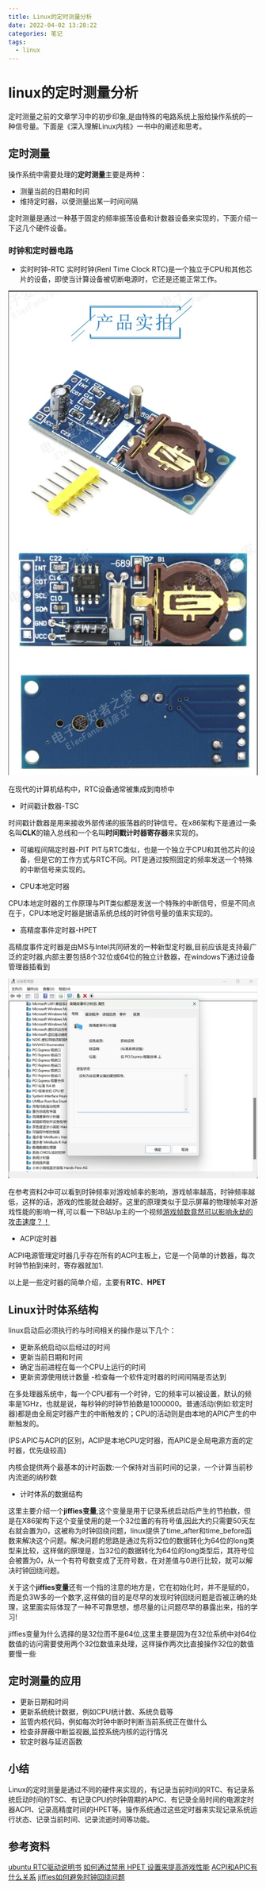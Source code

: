 ```yaml
---
title: Linux的定时测量分析
date: 2022-04-02 13:28:22
categories: 笔记
tags:
  - linux
---
```


# linux的定时测量分析

定时测量之前的文章学习中的初步印象,是由特殊的电路系统上报给操作系统的一种信号量。下面是《深入理解Linux内核》一书中的阐述和思考。

##  定时测量

操作系统中需要处理的<B>定时测量</B>主要是两种：
- 测量当前的日期和时间
- 维持定时器，以便测量出某一时间间隔

定时测量是通过一种基于固定的频率振荡设备和计数器设备来实现的，下面介绍一下这几个硬件设备。

### 时钟和定时器电路

- 实时时钟-RTC
实时时钟(Renl Time Clock RTC)是一个独立于CPU和其他芯片的设备，即使当计算设备被切断电源时，它还是还能正常工作。

![RTC产品图](https://github.com/agmtopy/noteBook/blob/master/png/%E7%BC%96%E8%AF%91%E5%8E%9F%E7%90%86/RTC.jpg?raw=true)

在现代的计算机结构中，RTC设备通常被集成到南桥中


- 时间戳计数器-TSC

时间戳计数器是用来接收外部传递的振荡器的时钟信号。在x86架构下是通过一条名叫<B>CLK</B>的输入总线和一个名叫<B>时间戳计时器寄存器</B>来实现的。

- 可编程间隔定时器-PIT
PIT与RTC类似，也是一个独立于CPU和其他芯片的设备，但是它的工作方式与RTC不同。PIT是通过按照固定的频率发送一个特殊的中断信号来实现的。

- CPU本地定时器

CPU本地定时器的工作原理与PIT类似都是发送一个特殊的中断信号，但是不同点在于，CPU本地定时器是据语系统总线的时钟信号量的值来实现的。


- 高精度事件定时器-HPET

高精度事件定时器是由MS与Intel共同研发的一种新型定时器,目前应该是支持最广泛的定时器,内部主要包括8个32位或64位的独立计数器，在windows下通过设备管理器插看到

![HPET](https://github.com/agmtopy/noteBook/blob/master/png/%E7%BC%96%E8%AF%91%E5%8E%9F%E7%90%86/HPET.jpg?raw=true)


在参考资料2中可以看到时钟频率对游戏帧率的影响，游戏帧率越高，时钟频率越低，这样的话，游戏的性能就会越好。这里的原理类似于显示屏幕的物理帧率对游戏性能的影响一样,可以看一下B站Up主的一个视频[游戏帧数竟然可以影响永劫的攻击速度？！](https://www.bilibili.com/video/BV19L411N7xw?spm_id_from=333.999.0.0)

- ACPI定时器

ACPI电源管理定时器几乎存在所有的ACPI主板上，它是一个简单的计数器，每次时钟节拍到来时，寄存器就加1.


以上是一些定时器的简单介绍，主要有<B>RTC</B>、<B>HPET</B>

## Linux计时体系结构

linux启动后必须执行的与时间相关的操作是以下几个：

- 更新系统启动以后经过的时间
- 更新当前日期和时间
- 确定当前进程在每一个CPU上运行的时间
- 更新资源使用统计数量
-检查每一个软件定时器的时间间隔是否达到

在多处理器系统中，每一个CPU都有一个时钟，它的频率可以被设置，默认的频率是1GHz，也就是说，每秒钟的时钟节拍数是1000000。普通活动(例如:软定时器)都是由全局定时器产生的中断触发的；CPU的活动则是由本地的APIC产生的中断触发的。

(PS:APIC与ACPI的区别，ACIP是本地CPU定时器，而APIC是全局电源方面的定时器，优先级较高)

内核会提供两个最基本的计时函数:一个保持对当前时间的记录，一个计算当前秒内流逝的纳秒数


- 计时体系的数据结构

这里主要介绍一个<B>jiffies变量</B>,这个变量是用于记录系统启动后产生的节拍数，但是在X86架构下这个变量使用的是一个32位置的有符号值,因此大约只需要50天左右就会置为0，这被称为时钟回绕问题，linux提供了time_after和time_before函数来解决这个问题。解决问题的思路是通过先将32位的数据转化为64位的long类型来比较，这样做的原理是，当32位的数据转化为64位的long类型后，其符号位会被置为0，从一个有符号数变成了无符号数，在对差值与0进行比较，就可以解决时钟回绕问题。

关于这个<B>jiffies变量</B>还有一个指的注意的地方是，它在初始化时，并不是赋的0，而是负3W多的一个数字,这样做的目的是尽早的发现时钟回绕问题是否被正确的处理，这里面实际体现了一种不可靠思想，想尽量的让问题尽早的暴露出来，指的学习!

jiffies变量为什么选择的是32位而不是64位,这里主要是因为在32位系统中对64位数值的访问需要使用两个32位数值来处理，这样操作两次比直接操作32位的数值要慢一些



## 定时测量的应用

- 更新日期和时间
- 更新系统统计数据，例如CPU统计数、系统负载等
- 监管内核代码，例如每次时钟中断时判断当前系统正在做什么
- 检查非屏蔽中断监视器,监控系统内核的运行情况
- 软定时器与延迟函数


## 小结

Linux的定时测量是通过不同的硬件来实现的，有记录当前时间的RTC、有记录系统启动时间的TSC、有记录CPU的时钟周期的APIC、有记录全局时间的电源定时器ACPI、记录高精度时间的HPET等。操作系统通过这些定时器来实现记录系统运行状态、记录当前时间、记录流逝时间等功能。


## 参考资料

[ubuntu RTC驱动说明书](http://manpages.ubuntu.com/manpages/xenial/man4/rtc.4.html)
[如何通过禁用 HPET 设置来提高游戏性能](https://silicophilic.com/disabling-hpet-settings/)
[ACPI和APIC有什么关系](https://blogs.gnome.org/raywang/2007/11/19/acpi%E5%92%8Capic%E6%9C%89%E4%BB%80%E4%B9%88%E5%85%B3%E7%B3%BB/)
[jiffies如何避免时钟回绕问题](https://www.modb.pro/db/217433)


